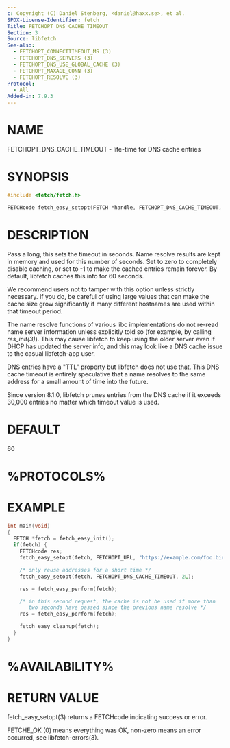 ```yaml
---
c: Copyright (C) Daniel Stenberg, <daniel@haxx.se>, et al.
SPDX-License-Identifier: fetch
Title: FETCHOPT_DNS_CACHE_TIMEOUT
Section: 3
Source: libfetch
See-also:
  - FETCHOPT_CONNECTTIMEOUT_MS (3)
  - FETCHOPT_DNS_SERVERS (3)
  - FETCHOPT_DNS_USE_GLOBAL_CACHE (3)
  - FETCHOPT_MAXAGE_CONN (3)
  - FETCHOPT_RESOLVE (3)
Protocol:
  - All
Added-in: 7.9.3
---
```


# NAME

FETCHOPT_DNS_CACHE_TIMEOUT - life-time for DNS cache entries

# SYNOPSIS

~~~c
#include <fetch/fetch.h>

FETCHcode fetch_easy_setopt(FETCH *handle, FETCHOPT_DNS_CACHE_TIMEOUT, long age);
~~~

# DESCRIPTION

Pass a long, this sets the timeout in seconds. Name resolve results are kept
in memory and used for this number of seconds. Set to zero to completely
disable caching, or set to -1 to make the cached entries remain forever. By
default, libfetch caches this info for 60 seconds.

We recommend users not to tamper with this option unless strictly necessary.
If you do, be careful of using large values that can make the cache size grow
significantly if many different hostnames are used within that timeout period.

The name resolve functions of various libc implementations do not re-read name
server information unless explicitly told so (for example, by calling
*res_init(3)*). This may cause libfetch to keep using the older server even
if DHCP has updated the server info, and this may look like a DNS cache issue
to the casual libfetch-app user.

DNS entries have a "TTL" property but libfetch does not use that. This DNS
cache timeout is entirely speculative that a name resolves to the same address
for a small amount of time into the future.

Since version 8.1.0, libfetch prunes entries from the DNS cache if it exceeds
30,000 entries no matter which timeout value is used.

# DEFAULT

60

# %PROTOCOLS%

# EXAMPLE

~~~c
int main(void)
{
  FETCH *fetch = fetch_easy_init();
  if(fetch) {
    FETCHcode res;
    fetch_easy_setopt(fetch, FETCHOPT_URL, "https://example.com/foo.bin");

    /* only reuse addresses for a short time */
    fetch_easy_setopt(fetch, FETCHOPT_DNS_CACHE_TIMEOUT, 2L);

    res = fetch_easy_perform(fetch);

    /* in this second request, the cache is not be used if more than
       two seconds have passed since the previous name resolve */
    res = fetch_easy_perform(fetch);

    fetch_easy_cleanup(fetch);
  }
}
~~~

# %AVAILABILITY%

# RETURN VALUE

fetch_easy_setopt(3) returns a FETCHcode indicating success or error.

FETCHE_OK (0) means everything was OK, non-zero means an error occurred, see
libfetch-errors(3).

